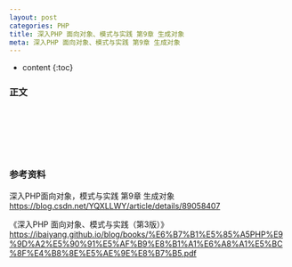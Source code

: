 ```yaml
---
layout: post
categories: PHP
title: 深入PHP 面向对象、模式与实践 第9章 生成对象
meta: 深入PHP 面向对象、模式与实践 第9章 生成对象
---
```

* content
{:toc}

### 正文


<br/><br/><br/><br/><br/>
### 参考资料

深入PHP面向对象，模式与实践 第9章 生成对象 <https://blog.csdn.net/YQXLLWY/article/details/89058407>

《深入PHP 面向对象、模式与实践（第3版）》 <https://ibaiyang.github.io/blog/books/%E6%B7%B1%E5%85%A5PHP%E9%9D%A2%E5%90%91%E5%AF%B9%E8%B1%A1%E6%A8%A1%E5%BC%8F%E4%B8%8E%E5%AE%9E%E8%B7%B5.pdf>


